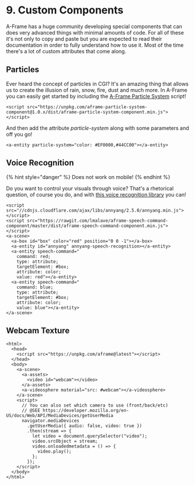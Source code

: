 # 9. Custom Components

A-Frame has a huge community developing special components that can does very advanced things with minimal amounts of code. For all of these it's not only to copy and paste but you are expected to read their documentation in order to fully understand how to use it. Most of the time there's a lot of custom attributes that come along.

## Particles

Ever heard the concept of particles in CGI? It's an amazing thing that allows us to create the illusion of rain, snow, fire, dust and much more. In A-Frame you can easily get started by including the [A-Frame Particle System](https://www.npmjs.com/package/aframe-particle-system-component) script!

```markup
<script src="https://unpkg.com/aframe-particle-system-component@1.0.x/dist/aframe-particle-system-component.min.js"></script> 
```

And then add the attribute _particle-system_ along with some parameters and off you go!

```markup
<a-entity particle-system="color: #EF0000,#44CC00"></a-entity>
```

## Voice Recognition

{% hint style="danger" %}
Does not work on mobile!
{% endhint %}

Do you want to control your visuals through voice? That's a rhetorical question, of course you do, and with [this voice recognition library](https://www.npmjs.com/package/aframe-speech-command-component) you can! 

```markup
<script src="//cdnjs.cloudflare.com/ajax/libs/annyang/2.5.0/annyang.min.js"></script>
<script src="https://rawgit.com/lmalave/aframe-speech-command-component/master/dist/aframe-speech-command-component.min.js"></script>
<a-scene>
  <a-box id="box" color="red" position="0 0 -1"></a-box>
  <a-entity id="annyang" annyang-speech-recognition></a-entity>
  <a-entity speech-command="
    command: red;
    type: attribute;
    targetElement: #box;
    attribute: color;
    value: red"></a-entity>
  <a-entity speech-command="
    command: blue;
    type: attribute;
    targetElement: #box;
    attribute: color;
    value: blue"></a-entity>
</a-scene>
```

## Webcam Texture

```markup
<html>
  <head>
    <script src="https://unpkg.com/aframe@latest"></script>
  </head>
  <body>
    <a-scene>
      <a-assets>
        <video id="webcam"></video>
      </a-assets>
      <a-videosphere material="src: #webcam"></a-videosphere>
    </a-scene>
    <script>
      // You can also set which camera to use (front/back/etc)
      // @SEE https://developer.mozilla.org/en-US/docs/Web/API/MediaDevices/getUserMedia
      navigator.mediaDevices
        .getUserMedia({ audio: false, video: true })
        .then(stream => {
          let video = document.querySelector("video");
          video.srcObject = stream;
          video.onloadedmetadata = () => {
            video.play();
          };
        });
    </script>
  </body>
</html>
```

